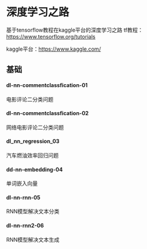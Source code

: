 # 深度学习之路
基于tensorflow教程在kaggle平台的深度学习之路
tf教程：https://www.tensorflow.org/tutorials

kaggle平台：https://www.kaggle.com/

## 基础
#### dl-nn-commentclassfication-01
 电影评论二分类问题
#### dl-nn-commentclassfication-02
 网络电影评论二分类问题
#### dl_nn_regression_03
 汽车燃油效率回归问题
#### dd-nn-embedding-04
 单词嵌入向量
#### dl-nn-rnn-05
 RNN模型解决文本分类
#### dl-nn-rnn2-06
 RNN模型解决文本生成
